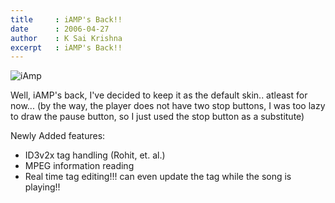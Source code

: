 ```yaml
---
title     : iAMP's Back!!
date      : 2006-04-27
author    : K Sai Krishna
excerpt   : iAMP's Back!!
---
```

![iAmp](http://photos1.blogger.com/blogger/901/2661/1600/iAmp.2.gif)

Well, iAMP's back, I've decided to keep it as the default skin.. atleast for now... (by the way, the player does not have two stop buttons, I was too lazy to draw the pause button, so I just used the stop button as a substitute)

Newly Added features:

* ID3v2x tag handling (Rohit, et. al.)
* MPEG information reading
* Real time tag editing!!! can even update the tag while the song is playing!!
